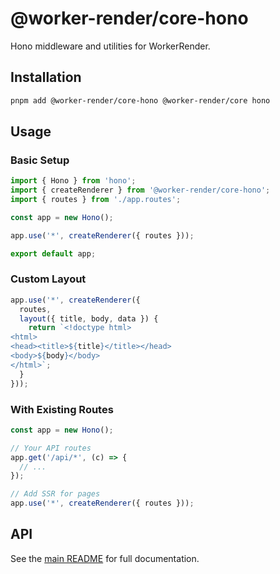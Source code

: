 # @worker-render/core-hono

Hono middleware and utilities for WorkerRender.

## Installation

```bash
pnpm add @worker-render/core-hono @worker-render/core hono
```

## Usage

### Basic Setup

```ts
import { Hono } from 'hono';
import { createRenderer } from '@worker-render/core-hono';
import { routes } from './app.routes';

const app = new Hono();

app.use('*', createRenderer({ routes }));

export default app;
```

### Custom Layout

```ts
app.use('*', createRenderer({
  routes,
  layout({ title, body, data }) {
    return `<!doctype html>
<html>
<head><title>${title}</title></head>
<body>${body}</body>
</html>`;
  }
}));
```

### With Existing Routes

```ts
const app = new Hono();

// Your API routes
app.get('/api/*', (c) => {
  // ...
});

// Add SSR for pages
app.use('*', createRenderer({ routes }));
```

## API

See the [main README](../../README.md) for full documentation.
